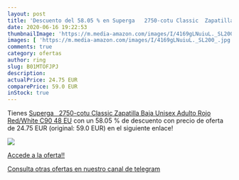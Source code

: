 ```yaml
---
layout: post
title: 'Descuento del 58.05 % en Superga   2750-cotu Classic  Zapatilla B'
date: 2020-06-16 19:22:53
thumbnailImage: 'https://m.media-amazon.com/images/I/4169gLNuiuL._SL200_.jpg'
images: [ 'https://m.media-amazon.com/images/I/4169gLNuiuL._SL200_.jpg' ]
comments: true
category: ofertas
author: ring
slug: B01MTOFJPJ
description:
actualPrice: 24.75 EUR
comparePrice: 59.0 EUR
inStock: true
---
```


Tienes [Superga   2750-cotu Classic  Zapatilla Baja Unisex Adulto  Rojo  Red/White C90   48 EU](https://www.amazon.com/dp/B01MTOFJPJ/?tag=redken08-20) con un 58.05 % de descuento con precio de oferta de 24.75 EUR (original: 59.0 EUR) en el siguiente enlace!

[![](https://m.media-amazon.com/images/I/4169gLNuiuL._SL200_.jpg)](https://www.amazon.com/dp/B01MTOFJPJ/?tag=redken08-20)

[Accede a la oferta!!](https://www.amazon.com/dp/B01MTOFJPJ/?tag=redken08-20)

[Consulta otras ofertas en nuestro canal de telegram](https://t.me/s/ofertas25)
